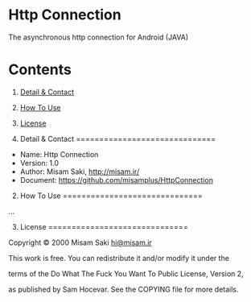 Http Connection
==========

The asynchronous http connection for Android (JAVA)

Contents
==============================

1. <a href="#1-detail--contact">Detail & Contact</a>
2. <a href="#2-how-to-use">How To Use</a>
3. <a href="#3-license">License</a>

1. Detail & Contact
==============================

* Name: Http Connection
* Version: 1.0
* Author: Misam Saki, http://misam.ir/
* Document: https://github.com/misamplus/HttpConnection

2. How To Use
==============================

...

3. License
==============================

Copyright © 2000 Misam Saki <hi@misam.ir>

This work is free. You can redistribute it and/or modify it under the

terms of the Do What The Fuck You Want To Public License, Version 2,

as published by Sam Hocevar. See the COPYING file for more details.
